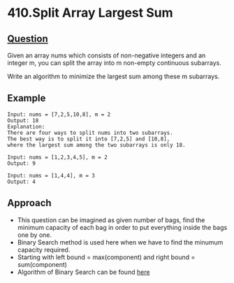 # 410.Split Array Largest Sum

## [Question](https://leetcode.com/problems/split-array-largest-sum/)
Given an array nums which consists of non-negative integers and an integer m, you can split the array into m non-empty continuous subarrays.

Write an algorithm to minimize the largest sum among these m subarrays.

## Example
```
Input: nums = [7,2,5,10,8], m = 2
Output: 18
Explanation:
There are four ways to split nums into two subarrays.
The best way is to split it into [7,2,5] and [10,8],
where the largest sum among the two subarrays is only 18.
```
```
Input: nums = [1,2,3,4,5], m = 2
Output: 9
```
```
Input: nums = [1,4,4], m = 3
Output: 4
```

## Approach
- This question can be imagined as given number of bags, find the minimum capacity of each bag in order to put everything inside the bags one by one.
- Binary Search method is used here when we have to find the minumum capacity required.
- Starting with left bound = max(component) and right bound = sum(component)
- Algorithm of Binary Search can be found [here](https://www.geeksforgeeks.org/binary-search/)